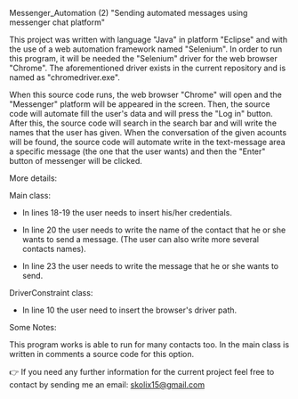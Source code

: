 Messenger_Automation (2)
"Sending automated messages using messenger chat platform"

This project was written with language "Java" in platform "Eclipse" and with the use of a web automation framework named "Selenium". In order to run this program, it will be needed the "Selenium" driver for the web browser "Chrome". The aforementioned driver exists in the current repository and is named as "chromedriver.exe".

When this source code runs, the web browser "Chrome" will open and the "Messenger" platform will be appeared in the screen. Then, the source code will automate fill the user's data and will press the "Log in" button. After this, the source code will search in the search bar and will write the names that the user has given. When the conversation of the given acounts will be found, the source code will automate write in the text-message area a specific message (the one that the user wants) and then the "Enter" button of messenger will be clicked.

More details:

Main class:

- In lines 18-19 the user needs to insert his/her credentials.

- In line 20 the user needs to write the name of the contact that he or she wants to send a message. (The user can also write more several contacts names).

- In line 23 the user needs to write the message that he or she wants to send.

DriverConstraint class:

- In line 10 the user need to insert the browser's driver path.

Some Notes:

This program works is able to run for many contacts too. In the main class is written in comments a source code for this option.

👉 If you need any further information for the current project feel free to contact by sending me an email: skolix15@gmail.com
